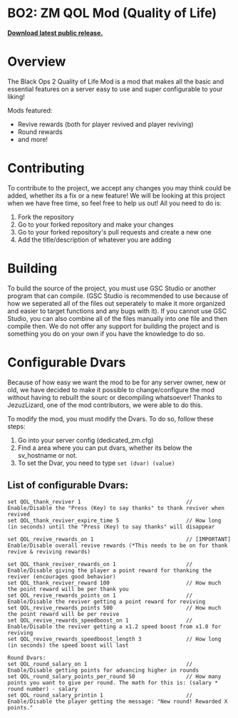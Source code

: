 BO2: ZM QOL Mod (Quality of Life)
===============================

**[Download latest public release.](https://github.com/mikzyy/zm-QoL-mod/releases)**

# Overview

The Black Ops 2 Quality of Life Mod is a mod that makes all the basic and essential features on a server easy to use and super configurable to your liking!

Mods featured:
* Revive rewards (both for player revived and player reviving)
* Round rewards
* and more!

# Contributing 

To contribute to the project, we accept any changes you may think could be added, whether its a fix or a new feature! We will be looking at this project when we have free time, 
so feel free to help us out! All you need to do is:
1. Fork the repository
2. Go to your forked repository and make your changes
3. Go to your forked repository's pull requests and create a new one
4. Add the title/description of whatever you are adding

# Building

To build the source of the project, you must use GSC Studio or another program that can compile. (GSC Studio is recommended to use because of how we seperated all
of the files out seperately to make it more organized and easier to target functions and any bugs with it). If you cannot use GSC Studio, you can also
combine all of the files manually into one file and then compile then. We do not offer any support for building the project and is something you do on your
own if you have the knowledge to do so.

# Configurable Dvars

Because of how easy we want the mod to be for any server owner, new or old, we have decided to make it possible to change/configure the mod without having to rebuilt the sourc
or decompiling whatsoever! Thanks to JezuzLizard, one of the mod contributors, we were able to do this.

To modify the mod, you must modify the Dvars. To do so, follow these steps:
1. Go into your server config (dedicated_zm.cfg)
2. Find a area where you can put dvars, whether its below the sv_hostname or not.
3. To set the Dvar, you need to type ``set (dvar) (value)``

## List of configurable Dvars:
~~~
set QOL_thank_reviver 1                                 // Enable/Disable the "Press (Key) to say thanks" to thank reviver when revived
set QOL_thank_reviver_expire_time 5                     // How long (in seconds) until the "Press (Key) to say thanks" will disappear

set QOL_revive_rewards_on 1                             // [IMPORTANT] Enable/Disable overall revive rewards (*This needs to be on for thank revive & reviving rewards)

set QOL_thank_reviver_rewards_on 1                      // Enable/Disable giving the player a point reward for thanking the reviver (encourages good behavior)
set QOL_thank_reviver_reward 100                        // How much the point reward will be per thank you
set QOL_revive_rewards_points_on 1                      // Enable/Disable the reviver getting a point reward for reviving
set QOL_revive_rewards_points 500                       // How much the point reward will be per revive
set QOL_revive_rewards_speedboost_on 1                  // Enable/Disable the reviver getting a x1.2 speed boost from x1.0 for reviving
set QOL_revive_rewards_speedboost_length 3              // How long (in seconds) the speed boost will last

Round Dvars:
set QOL_round_salary_on 1                               // Enable/Disable getting points for advancing higher in rounds
set QOL_round_salary_points_per_round 50                // How many points you want to give per round. The math for this is: (salary * round number) - salary
set QOL_round_salary_printin 1                          // Enable/Disable the player getting the message: "New round! Rewarded X points."
~~~
